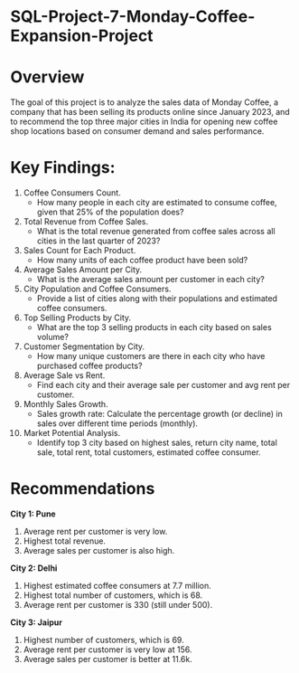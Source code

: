# SQL-Project-7-Monday-Coffee-Expansion-Project

# Overview
The goal of this project is to analyze the sales data of Monday Coffee, a company that has been selling its products online since January 2023, and to recommend the top three major cities in India for opening new coffee shop locations based on consumer demand and sales performance.

# Key Findings:
1. Coffee Consumers Count.
   - How many people in each city are estimated to consume coffee, given that 25% of the population does?
3. Total Revenue from Coffee Sales.
   - What is the total revenue generated from coffee sales across all cities in the last quarter of 2023?
4. Sales Count for Each Product.
   - How many units of each coffee product have been sold?
5. Average Sales Amount per City.
   - What is the average sales amount per customer in each city?
6. City Population and Coffee Consumers.
   - Provide a list of cities along with their populations and estimated coffee consumers.
7. Top Selling Products by City.
   - What are the top 3 selling products in each city based on sales volume?
8. Customer Segmentation by City.
   - How many unique customers are there in each city who have purchased coffee products?
9. Average Sale vs Rent.
   - Find each city and their average sale per customer and avg rent per customer.
10. Monthly Sales Growth.
    - Sales growth rate: Calculate the percentage growth (or decline) in sales over different time periods (monthly).
11. Market Potential Analysis.
    - Identify top 3 city based on highest sales, return city name, total sale, total rent, total customers, estimated coffee consumer.


# Recommendations

**City 1: Pune**
1. Average rent per customer is very low.
2. Highest total revenue.
3. Average sales per customer is also high.

**City 2: Delhi**
1. Highest estimated coffee consumers at 7.7 million.
2. Highest total number of customers, which is 68.
3. Average rent per customer is 330 (still under 500).

**City 3: Jaipur**
1. Highest number of customers, which is 69.
2. Average rent per customer is very low at 156.
3. Average sales per customer is better at 11.6k.
